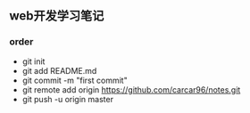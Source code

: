 ﻿## web开发学习笔记

### order
- git init
- git add README.md
- git commit -m "first commit"
- git remote add origin https://github.com/carcar96/notes.git
- git push -u origin master